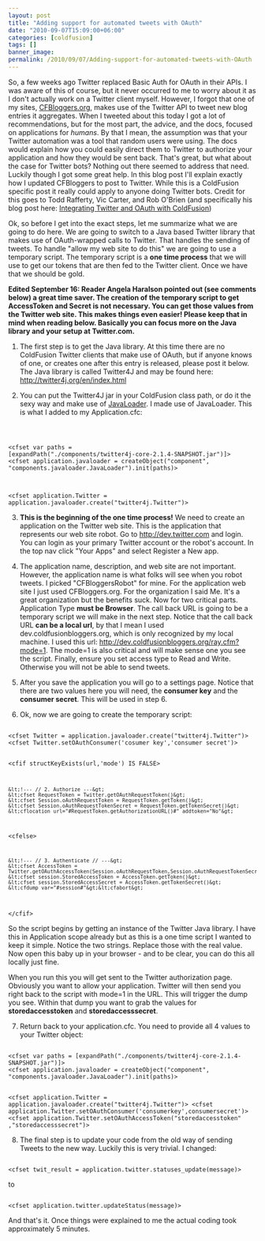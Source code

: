 ```yaml
---
layout: post
title: "Adding support for automated tweets with OAuth"
date: "2010-09-07T15:09:00+06:00"
categories: [coldfusion]
tags: []
banner_image: 
permalink: /2010/09/07/Adding-support-for-automated-tweets-with-OAuth
---
```


So, a few weeks ago Twitter replaced Basic Auth for OAuth in their APIs. I was aware of this of course, but it never occurred to me to worry about it as I don't actually work on a Twitter client myself. However, I forgot that one of my sites, <a href="http://www.coldfusionbloggers.org">CFBloggers.org</a>, makes use of the Twitter API to tweet new blog entries it aggregates. When I tweeted about this today I got a lot of recommendations, but for the most part, the advice, and the docs, focused on applications for <i>humans</i>. By that I mean, the assumption was that your Twitter automation was a tool that random users were using. The docs would explain how you could easily direct them to Twitter to authorize your application and how they would be sent back. That's great, but what about the case for Twitter bots? Nothing out there seemed to address that need. Luckily though I got some great help. In this blog post I'll explain exactly how I updated CFBloggers to post to Twitter. While this is a ColdFusion specific post it really could apply to anyone doing Twitter bots. Credit for this goes to Todd Rafferty, Vic Carter, and Rob O'Brien (and specifically his blog post here: <a href="http://blog.robobrien.com/integrating-twitter-and-oauth-with-coldfusion/">Integrating Twitter and OAuth with ColdFusion</a>)

<p>
<!--more-->
Ok, so before I get into the exact steps, let me summarize what we are going to do here. We are going to switch to a Java based Twitter library that makes use of OAuth-wrapped calls to Twitter. That handles the sending of tweets. To handle "allow my web site to do this" we are going to use a temporary script. The temporary script is a <b>one time process</b> that we will use to get our tokens that are then fed to the Twitter client. Once we have that we should be gold.

<p>

<b>Edited September 16: Reader Angela Haralson pointed out (see comments below) a great time saver. The creation of the temporary script to get AccessToken and Secret is not necessary. You can get those values from the Twitter web site. This makes things even easier! Please keep that in mind when reading below. Basically you can focus more on the Java library and your setup at Twitter.com.</b>

<p>

1) The first step is to get the Java library. At this time there are no ColdFusion Twitter clients that make use of OAuth, but if anyone knows of one, or creates one after this entry is released, please post it below. The Java library is called Twitter4J and may be found here: <a href="http://twitter4j.org/en/index.html">http://twitter4j.org/en/index.html</a>

<p>

2) You can put the Twitter4J jar in your ColdFusion class path, or do it the sexy way and make use of <a href="http://javaloader.riaforge.org">JavaLoader</a>. I made use of JavaLoader. This is what I added to my Application.cfc:

<p>

<code>

&lt;cfset var paths = [expandPath("./components/twitter4j-core-2.1.4-SNAPSHOT.jar")]&gt;
&lt;cfset application.javaloader = createObject("component", "components.javaloader.JavaLoader").init(paths)&gt;

&lt;cfset application.Twitter = application.javaloader.create("twitter4j.Twitter")&gt;
</code>

<p>

3) <b>This is the beginning of the one time process!</b> We need to create an application on the Twitter web site. This is the application that represents our web site robot. Go to http://dev.twitter.com and login. You can login as your primary Twitter account or the robot's account. In the top nav click "Your Apps" and select Register a New app.

<p>

4) The application name, description, and web site are not important. However, the application name is what folks will see when you robot tweets. I picked "CFBloggersRobot" for mine. For the application web site I just used CFBloggers.org. For the organization I said Me. It's a great organization but the benefits suck. Now for two critical parts. Application Type <b>must be Browser</b>. The call back URL is going to be a temporary script we will make in the next step. Notice that the call back URL <b>can be a local url</b>, by that I mean I used dev.coldfusionbloggers.org, which is only recognized by my local machine. I used this url: http://dev.coldfusionbloggers.org/ray.cfm?mode=1. The mode=1 is also critical and will make sense one you see the script. Finally, ensure you set access type to Read and Write. Otherwise you will not be able to send tweets.

<p>

5) After you save the application you will go to a settings page. Notice that there are two values here you will need, the <b>consumer key</b> and the <b>consumer secret</b>. This will be used in step 6.

<p>

6) Ok, now we are going to create the temporary script:

<p>

<code>
&lt;cfset Twitter = application.javaloader.create("twitter4j.Twitter")&gt;
&lt;cfset Twitter.setOAuthConsumer('cosumer key','consumer secret')&gt;


&lt;cfif structKeyExists(url,'mode') IS FALSE&gt;
    
    &lt;!--- // 2. Authorize ---&gt;
    &lt;cfset RequestToken = Twitter.getOAuthRequestToken()&gt;
    &lt;cfset Session.oAuthRequestToken = RequestToken.getToken()&gt;
    &lt;cfset Session.oAuthRequestTokenSecret = RequestToken.getTokenSecret()&gt;
    &lt;cflocation url="#RequestToken.getAuthorizationURL()#" addtoken="No"&gt;

&lt;cfelse&gt;

    &lt;!--- // 3. Authenticate // ---&gt;
    &lt;cfset AccessToken = Twitter.getOAuthAccessToken(Session.oAuthRequestToken,Session.oAuthRequestTokenSecret)&gt;
    &lt;cfset session.StoredAccessToken = AccessToken.getToken()&gt;
    &lt;cfset session.StoredAccessSecret = AccessToken.getTokenSecret()&gt;
    &lt;cfdump var="#session#"&gt;&lt;cfabort&gt;

&lt;/cfif&gt;
</code>

<p>

So the script begins by getting an instance of the Twitter Java library. I have this in Application scope already but as this is a one time script I wanted to keep it simple. Notice the two strings. Replace those with the real value. Now open this baby up in your browser - and to be clear, you can do this all locally just fine.

<p>

When you run this you will get sent to the Twitter authorization page. Obviously you want to allow your application. Twitter will then send you right back to the script with mode=1 in the URL. This will trigger the dump you see. Within that dump you want to grab the values for <b>storedaccesstoken</b> and <b>storedaccesssecret</b>. 

<p>

7) Return back to your application.cfc. You need to provide all 4 values to your Twitter object:

<p>

<code>
&lt;cfset var paths = [expandPath("./components/twitter4j-core-2.1.4-SNAPSHOT.jar")]&gt;
&lt;cfset application.javaloader = createObject("component", "components.javaloader.JavaLoader").init(paths)&gt;

&lt;cfset application.Twitter = application.javaloader.create("twitter4j.Twitter")&gt;
&lt;cfset application.Twitter.setOAuthConsumer('consumerkey',consumersecret')&gt;
&lt;cfset application.Twitter.setOAuthAccessToken("storedaccesstoken" ,"storedaccesssecret")&gt;
</code>

<p>

8) The final step is to update your code from the old way of sending Tweets to the new way. Luckily this is very trivial. I changed:

<p>

<code>
&lt;cfset twit_result = application.twitter.statuses_update(message)&gt;
</code>

<p>

to

<code>
&lt;cfset application.twitter.updateStatus(message)&gt;
</code>

<p>

And that's it. Once things were explained to me the actual coding took approximately 5 minutes.